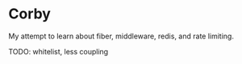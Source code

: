 # Corby

My attempt to learn about fiber, middleware, redis, and rate limiting.

TODO: whitelist, less coupling
